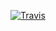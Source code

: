 [![Travis][build-badge]][build]

[build-badge]: https://img.shields.io/travis/Larisa1992/E1-Pytest/master.png?style=flat-square

[build]: https://travis-ci.org/Larisa1992/E1-Pytest
